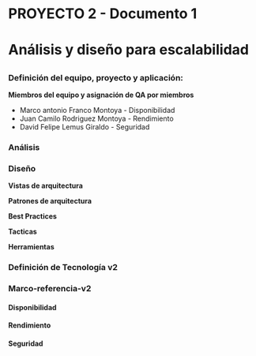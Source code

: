 # PROYECTO 2 - Documento 1<h1>
# Análisis y diseño para escalabilidad<h2>


### Definición del equipo, proyecto y aplicación:
__Miembros del equipo y asignación de QA por miembros__

* Marco antonio Franco Montoya - Disponibilidad
* Juan Camilo Rodriguez Montoya - Rendimiento
* David Felipe Lemus Giraldo - Seguridad

### Análisis

### Diseño

__Vistas de arquitectura__

__Patrones de arquitectura__

__Best Practices__

__Tacticas__

__Herramientas__

### Definición de Tecnología v2


### Marco-referencia-v2

#### Disponibilidad
#### Rendimiento
#### Seguridad